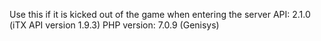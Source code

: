 Use this if it is kicked out of the game when entering the server
API: 2.1.0 (iTX API version 1.9.3)
PHP version: 7.0.9 (Genisys)

